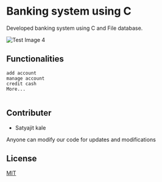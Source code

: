# Banking system using C

Developed banking system using C and File database.

 
![Test Image 4](https://nareshit.com/wp-content/uploads/2018/08/C-Programming-online-training-nareshit.jpg)
## Functionalities

```cp
add account
manage account
credit cash
More...
 
```

## Contributer
   - Satyajit kale

Anyone can modify our code for updates and modifications

## License
[MIT](https://choosealicense.com/licenses/mit/)
